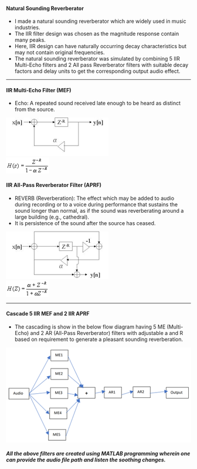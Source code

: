 #### Natural Sounding Reverberator

- I made a natural sounding reverberator which are widely used in music industries. 
- The IIR filter design was chosen as the magnitude response contain many peaks. 
- Here, IIR design can have naturally occurring decay characteristics but may not contain original frequencies. 
- The natural sounding reverberator was simulated by combining 5 IIR Multi-Echo filters and 2 All pass Reverberator filters with suitable decay factors and delay units to get the corresponding output audio effect.

---

#### IIR Multi-Echo Filter (MEF)
- Echo: A repeated sound received late enough to be heard as distinct from the source.

![1](./me_ck.jpg) \
![2](./me_tf.gif)

#### IIR All-Pass Reverberator Filter (APRF)
- REVERB (Reverberation): The effect which may be added to audio during recording or to a voice during performance that sustains the sound longer than normal, as if the sound was reverberating around a large building (e.g., cathedral).
- It is persistence of the sound after the source has ceased.

![3](./apr_ck.jpg) \
![4](./apr_tf.gif)

---

#### Cascade 5 IIR MEF and 2 IIR APRF
- The cascading is show in the below flow diagram having 5 ME (Multi-Echo) and 2 AR (All-Pass Reverberator) filters with adjustable a and R based on requirement to generate a pleasant sounding reverberation. 

![5](./block_diagram.PNG)

##### All the above filters are created using MATLAB programming wherein one can provide the audio file path and listen the soothing changes.